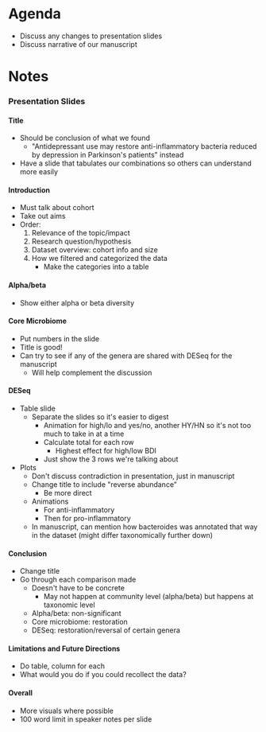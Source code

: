 # Agenda
- Discuss any changes to presentation slides
- Discuss narrative of our manuscript
  
# Notes 
### Presentation Slides
#### Title
- Should be conclusion of what we found
  - "Antidepressant use may restore anti-inflammatory bacteria reduced by depression in Parkinson's patients" instead
- Have a slide that tabulates our combinations so others can understand more easily
#### Introduction
- Must talk about cohort
- Take out aims
- Order:
  1. Relevance of the topic/impact
  2. Research question/hypothesis
  3. Dataset overview: cohort info and size
  4. How we filtered and categorized the data
     - Make the categories into a table
#### Alpha/beta
-  Show either alpha or beta diversity
#### Core Microbiome
- Put numbers in the slide
- Title is good!
- Can try to see if any of the genera are shared with DESeq for the manuscript
  - Will help complement the discussion
#### DESeq
- Table slide
    - Separate the slides so it's easier to digest
      - Animation for high/lo and yes/no, another HY/HN so it's not too much to take in at a time
      - Calculate total for each row
        - Highest effect for high/low BDI
      - Just show the 3 rows we're talking about
- Plots
  - Don't discuss contradiction in presentation, just in manuscript
  - Change title to include "reverse abundance"
    - Be more direct
  - Animations
    - For anti-inflammatory
    - Then for pro-inflammatory
  - In manuscript, can mention how bacteroides was annotated that way in the dataset (might differ taxonomically further down)
#### Conclusion
- Change title
- Go through each comparison made
  - Doesn't have to be concrete
    - May not happen at community level (alpha/beta) but happens at taxonomic level
  - Alpha/beta: non-significant
  - Core microbiome: restoration
  - DESeq: restoration/reversal of certain genera
#### Limitations and Future Directions
- Do table, column for each
- What would you do if you could recollect the data?
#### Overall
- More visuals where possible
- 100 word limit in speaker notes per slide

